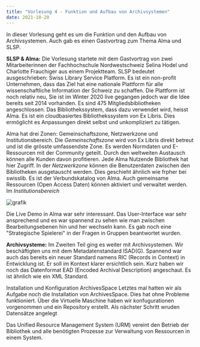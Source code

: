 ```yaml
---
title: "Vorlesung 4 - Funktion und Aufbau von Archivsystemen"
date: 2021-10-20
---
```


In dieser Vorlesung geht es um die Funktion und den Aufbau von Archivsystemen. Auch gab es einen Gastvortrag zum Thema Alma und SLSP.

**SLSP & Alma:** 
Die Vorlesung startete mit dem Gastvortrag von zwei Mitarbeiterinnen der Fachhochschule Nordwestschweiz Selina Hodel und Charlotte Frauchiger aus einem Projektteam. SLSP bedeutet ausgeschrieben: Swiss Library Service Platform. Es ist ein non-profit Unternehmen, dass das Ziel hat eine nationale Plattform für alle wissenschaftliche Information der Schweiz zu schaffen. Die Plattform ist noch relativ neu, Sie ist im Winter 2020 live gegangen jedoch war die Idee bereits seit 2014 vorhanden. Es sind 475 Mitgliedsbibliotheken angeschlossen. Das Bibliothekssystem, dass dazu verwendet wird, heisst Alma. Es ist ein cloudbasiertes Bibliothekssystem von Ex Libris. Dies ermöglicht es Anpassungen direkt selbst und unkompliziert zu tätigen. 

Alma hat drei Zonen: Gemeinschaftszone, Netzwerkzone und Institutionsbereich. 
Die *Gemeinschaftszone* wird von Ex Libris direkt betreut und ist die grösste umfassendste Zone. Es werden Normdaten und E-Ressourcen mit der Community geteilt. Durch den weltweiten Austausch können alle Kunden davon profitieren. Jede Alma Nutzende Bibliothek hat hier Zugriff.
In der *Netzwerkzone* können die Benutzerdaten zwischen den Bibliotheken ausgetauscht werden. Dies geschieht ähnlich wie frpher bei swisslib. Es ist der Verbundskatalog von Alma. Auch gemeinsame Ressourcen (Open Access Daten) können aktiviert und verwaltet werden.
Im *Institutionsbereich* 

![grafik](https://user-images.githubusercontent.com/90787818/151665170-5f5c5514-eb45-4005-9d0b-ade2a0b6ee11.png)

Die Live Demo in Alma war sehr interessant. Das User-Interface war sehr ansprechend und es war spannend zu sehen wie man zwischen Bearbeitungsebenen hin und her wechseln kann.
Es gab noch eine "Strategische Spielerei" in der Fragen in Gruppen beantwortet wurden.

**Archivsysteme:** Im Zweiten Teil ging es weiter mit Archivsystemen. Wir beschäftigten uns mit dem Metadatenstandard ISAD(G). Spannend war auch das bereits ein neuer Standard namens RIC (Records in Context) in Entwicklung ist. Er soll im Kontext klarer ersichtlich sein.
Kurz haben wir noch das Datenformat EAD (Encoded Archival Description) angeschaut. Es ist ähnlich wie ein XML Standard.

Installation und Konfiguration ArchivesSpace
Letztes mal hatten wir als Aufgabe noch die Installation von ArchivesSpace. Dies hat ohne Probleme funktioniert. Über die Virtuelle Maschine haben wir konfugurationen vorgenommen und ein Repository erstellt. Als nächster Schritt wruden Datensätze angelegt


Das Unified Resource Management System (URM) vereint den Betrieb der Bibliothek und alle benötigten Prozesse zur Verwaltung von Ressourcen in einem System. 
